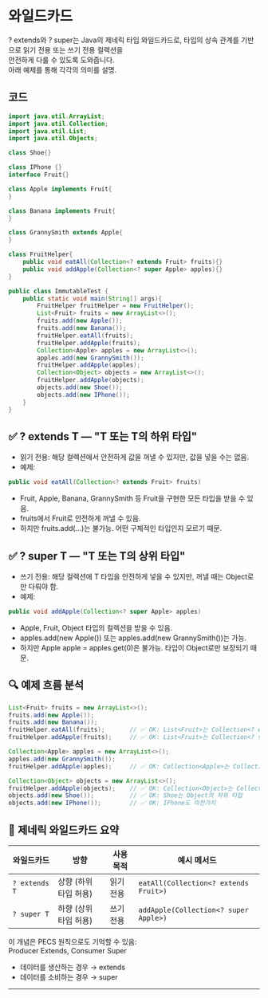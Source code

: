 # 와일드카드
? extends와 ? super는 Java의 제네릭 타입 와일드카드로, 타입의 상속 관계를 기반으로 읽기 전용 또는 쓰기 전용 컬렉션을  
안전하게 다룰 수 있도록 도와줍니다.  
아래 예제를 통해 각각의 의미를 설명.

## 코드
```java
import java.util.ArrayList;
import java.util.Collection;
import java.util.List;
import java.util.Objects;

class Shoe{}

class IPhone {}
interface Fruit{}

class Apple implements Fruit{
}

class Banana implements Fruit{
}

class GrannySmith extends Apple{
}

class FruitHelper{
    public void eatAll(Collection<? extends Fruit> fruits){}
    public void addApple(Collection<? super Apple> apples){}
}

public class ImmutableTest {
    public static void main(String[] args){
        FruitHelper fruitHelper = new FruitHelper();
        List<Fruit> fruits = new ArrayList<>();
        fruits.add(new Apple());
        fruits.add(new Banana());
        fruitHelper.eatAll(fruits);
        fruitHelper.addApple(fruits);
        Collection<Apple> apples = new ArrayList<>();
        apples.add(new GrannySmith());
        fruitHelper.addApple(apples);
        Collection<Object> objects = new ArrayList<>();
        fruitHelper.addApple(objects);
        objects.add(new Shoe());
        objects.add(new IPhone());
    }
}
```

## ✅ ? extends T — "T 또는 T의 하위 타입"
- 읽기 전용: 해당 컬렉션에서 안전하게 값을 꺼낼 수 있지만, 값을 넣을 수는 없음.
- 예제:
```java
public void eatAll(Collection<? extends Fruit> fruits)
```

- Fruit, Apple, Banana, GrannySmith 등 Fruit을 구현한 모든 타입을 받을 수 있음.
- fruits에서 Fruit로 안전하게 꺼낼 수 있음.
- 하지만 fruits.add(...)는 불가능. 어떤 구체적인 타입인지 모르기 때문.

## ✅ ? super T — "T 또는 T의 상위 타입"
- 쓰기 전용: 해당 컬렉션에 T 타입을 안전하게 넣을 수 있지만, 꺼낼 때는 Object로만 다뤄야 함.
- 예제:
```java
public void addApple(Collection<? super Apple> apples)
```

- Apple, Fruit, Object 타입의 컬렉션을 받을 수 있음.
- apples.add(new Apple()) 또는 apples.add(new GrannySmith())는 가능.
- 하지만 Apple apple = apples.get(0)은 불가능. 타입이 Object로만 보장되기 때문.

## 🔍 예제 흐름 분석
```java
List<Fruit> fruits = new ArrayList<>();
fruits.add(new Apple());
fruits.add(new Banana());
fruitHelper.eatAll(fruits);       // ✅ OK: List<Fruit>는 Collection<? extends Fruit>
fruitHelper.addApple(fruits);     // ✅ OK: List<Fruit>는 Collection<? super Apple>

Collection<Apple> apples = new ArrayList<>();
apples.add(new GrannySmith());
fruitHelper.addApple(apples);     // ✅ OK: Collection<Apple>는 Collection<? super Apple>

Collection<Object> objects = new ArrayList<>();
fruitHelper.addApple(objects);    // ✅ OK: Collection<Object>는 Collection<? super Apple>
objects.add(new Shoe());          // ✅ OK: Shoe는 Object의 하위 타입
objects.add(new IPhone());        // ✅ OK: IPhone도 마찬가지

```


## 📌 제네릭 와일드카드 요약

| 와일드카드      | 방향       | 사용 목적     | 예시 메서드                                 |
|------------------|------------|----------------|----------------------------------------------|
| `? extends T`     | 상향 (하위 타입 허용) | 읽기 전용     | `eatAll(Collection<? extends Fruit>)`        |
| `? super T`       | 하향 (상위 타입 허용) | 쓰기 전용     | `addApple(Collection<? super Apple>)`        |


이 개념은 PECS 원칙으로도 기억할 수 있음:  
Producer Extends, Consumer Super  

- 데이터를 생산하는 경우 → extends
- 데이터를 소비하는 경우 → super

---

